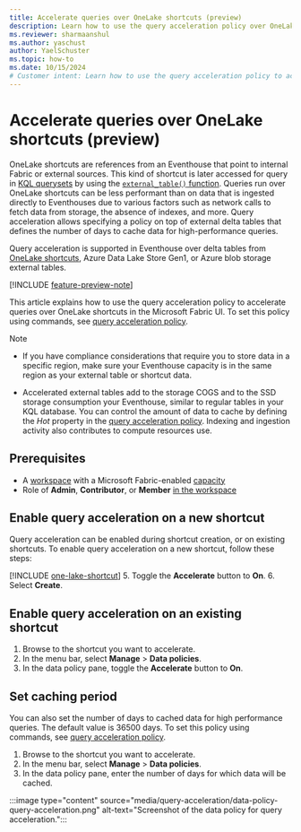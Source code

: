 ```yaml
---
title: Accelerate queries over OneLake shortcuts (preview)
description: Learn how to use the query acceleration policy over OneLake shortcuts to improve query performance and reduce latency for external delta tables.
ms.reviewer: sharmaanshul
ms.author: yaschust
author: YaelSchuster
ms.topic: how-to
ms.date: 10/15/2024
# Customer intent: Learn how to use the query acceleration policy to accelerate queries over shortcuts and external delta tables.
---
```

# Accelerate queries over OneLake shortcuts (preview)

OneLake shortcuts are references from an Eventhouse that point to internal Fabric or external sources. This kind of shortcut is later accessed for query in [KQL querysets](create-query-set.md) by using the [`external_table()` function](/kusto/query/external-table-function). Queries run over OneLake shortcuts can be less performant than on data that is ingested directly to Eventhouses due to various factors such as network calls to fetch data from storage, the absence of indexes, and more. Query acceleration allows specifying a policy on top of external delta tables that defines the number of days to cache data for high-performance queries. 

Query acceleration is supported in Eventhouse over delta tables from [OneLake shortcuts](onelake-shortcuts.md), Azure Data Lake Store Gen1, or Azure blob storage external tables.

[!INCLUDE [feature-preview-note](../includes/feature-preview-note.md)]

This article explains how to use the query acceleration policy to accelerate queries over OneLake shortcuts in the Microsoft Fabric UI. To set this policy using commands, see [query acceleration policy](https://aka.ms/query-acceleration).

> [!NOTE]
> * If you have compliance considerations that require you to store data in a specific region, make sure your Eventhouse capacity is in the same region as your external table or shortcut data.
> 
> * Accelerated external tables add to the storage COGS and to the SSD storage consumption your Eventhouse, similar to regular tables in your KQL database. You can control the amount of data to cache by defining the *Hot* property in the [query acceleration policy](https://aka.ms/query-acceleration). Indexing and ingestion activity also contributes to compute resources use.

## Prerequisites

* A [workspace](../get-started/create-workspaces.md) with a Microsoft Fabric-enabled [capacity](../enterprise/licenses.md#capacity)
* Role of **Admin**, **Contributor**, or **Member** [in the workspace](../get-started/roles-workspaces.md)

## Enable query acceleration on a new shortcut

Query acceleration can be enabled during shortcut creation, or on existing shortcuts. To enable query acceleration on a new shortcut, follow these steps:

[!INCLUDE [one-lake-shortcut](includes/one-lake-shortcut.md)]
5. Toggle the **Accelerate** button to **On**. 
6. Select **Create**.

## Enable query acceleration on an existing shortcut

1. Browse to the shortcut you want to accelerate.
1. In the menu bar, select **Manage** > **Data policies**.
1. In the data policy pane, toggle the **Accelerate** button to **On**.

## Set caching period

You can also set the number of days to cached data for high performance queries. The default value is 36500 days. To set this policy using commands, see [query acceleration policy](https://aka.ms/query-acceleration).

1. Browse to the shortcut you want to accelerate.
1. In the menu bar, select **Manage** > **Data policies**.
1. In the data policy pane, enter the number of days for which data will be cached.

:::image type="content" source="media/query-acceleration/data-policy-query-acceleration.png" alt-text="Screenshot of the data policy for query acceleration.":::

